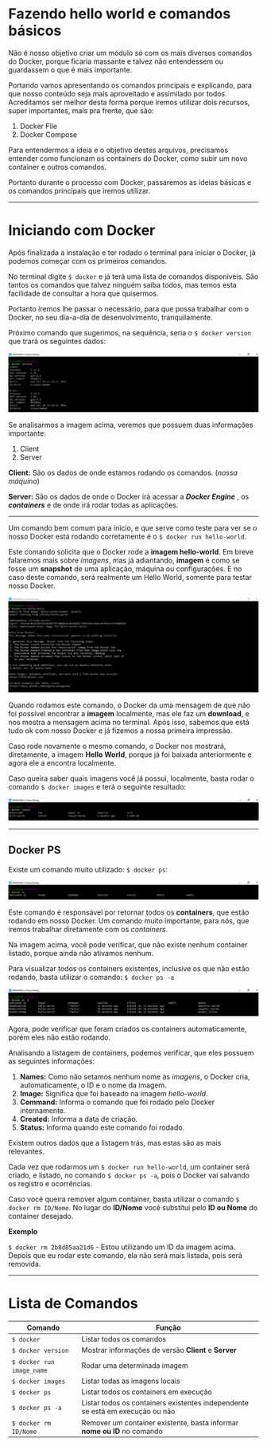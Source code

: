 # Fazendo hello world e comandos básicos

Não é nosso objetivo criar um módulo só com os mais diversos comandos do Docker, porque ficaria massante e talvez não entendessem ou guardassem o que é mais importante.

Portando vamos apresentando os comandos principais e explicando, para que nosso conteúdo seja mais aproveitado e assimilado por todos. Acreditamos ser melhor desta forma porque iremos utilizar dois recursos, super importantes, mais pra frente, que são:

1. Docker File
2. Docker Compose

Para entendermos a ideia e o objetivo destes arquivos, precisamos entender como funcionam os containers do Docker, como subir um novo container e outros comandos.

Portanto durante o processo com Docker, passaremos as ideias básicas e os comandos principais que iremos utilizar.

***

# Iniciando com Docker

Após finalizada a instalação e ter rodado o terminal para iniciar o Docker, já podemos começar com os primeiros comandos.

No terminal digite `$ docker` e já terá uma lista de comandos disponíveis. São tantos os comandos que talvez ninguém saiba todos, mas temos esta facilidade de consultar a hora que quisermos.

Portanto iremos lhe passar o necessário, para que possa trabalhar com o Docker, no seu dia-a-dia de desenvolvimento, tranquilamente.

Próximo comando que sugerimos, na sequência, seria o `$ docker version` que trará os seguintes dados:

![Docker Version](./images/docker-version-command.png "Docker Version Command")

Se analisarmos a imagem acima, veremos que possuem duas informações importante:

1. Client
2. Server

**Client:** São os dados de onde estamos rodando os comandos. (_nossa máquina_)

**Server:** São os dados de onde o Docker irá acessar a **_Docker Engine_** , os **_containers_** e de onde irá rodar todas as aplicações.

***

Um comando bem comum para inicio, e que serve como teste para ver se o nosso Docker está rodando corretamente é o `$ docker run hello-world`.

Este comando solicita que o Docker rode a **imagem hello-world**. Em breve falaremos mais sobre _imagens_, mas já adiantando, **imagem** é como se fosse um **snapshot** de uma aplicação, máquina ou configurações. E no caso deste comando, será realmente um Hello World, somente para testar nosso Docker.

![Docker Hello World](./images/docker-hello-world.png "Hello World")

Quando rodamos este comando, o Docker da uma mensagem de que não foi possível encontrar a **imagem** localmente, mas ele faz um **download**, e nos mostra a mensagem acima no terminal. Após isso, sabemos que está tudo ok com nosso Docker e já fizemos a nossa primeira impressão.

Caso rode novamente o mesmo comando, o Docker nos mostrará, diretamente, a imagem **Hello World**, porque já foi baixada anteriormente e agora ele a encontra localmente.

Caso queira saber quais imagens você já possui, localmente, basta rodar o comando `$ docker images` e terá o seguinte resultado:

![Docker Images](./images/docker-images.png "Docker Imagens")

***

## Docker PS

Existe um comando muito utilizado: `$ docker ps`:

![Docker ps](./images/docker-ps.png "Docker ps")

Este comando é responsável por retornar todos os **containers**, que estão rodando em nosso Docker. Um comando muito importante, para nós, que iremos trabalhar diretamente com os _containers_.

Na imagem acima, você pode verificar, que não existe nenhum container listado, porque ainda não ativamos nenhum.

Para visualizar todos os containers existentes, inclusive os que não estão rodando, basta utilizar o comando: `$ docker ps -a`

![Docker ps -a](./images/docker-ps-a.png "Docker ps -a")

Agora, pode verificar que foram criados os containers automaticamente, porém eles não estão rodando.

Analisando a listagem de containers, podemos verificar, que eles possuem as seguintes informações:

1. **Names:** Como não setamos nenhum nome às _imagens_, o Docker cria, automaticamente, o ID e o nome da imagem.
2. **Image:** Significa que foi baseado na imagem _hello-world_.
3. **Command:** Informa o comando que foi rodado pelo Docker internamente.
4. **Created:** Informa a data de criação.
5. **Status:** Informa quando este comando foi rodado.

Existem outros dados que a listagem trás, mas estas são as mais relevantes.

Cada vez que rodarmos um `$ docker run hello-world`, um container será criado, e listado, no comando `$ docker ps -a`, pois o Docker vai salvando os registro e ocorrências.

Caso você queira remover algum container, basta utilizar o comando `$ docker rm ID/Nome`. No lugar do **ID/Nome** você substitui pelo **ID ou Nome** do container desejado.

**Exemplo**

`$ docker rm 2b8d85aa21d6` - Estou utilizando um ID da imagem acima. Depois que eu rodar este comando, ela não será mais listada, pois será removida.

***

# Lista de Comandos

Comando | Função
------------ | ------------
`$ docker` | Listar todos os comandos
`$ docker version` | Mostrar informações de versão **Client** e **Server**
`$ docker run image_name` | Rodar uma determinada imagem
`$ docker images` | Listar todas as imagens locais
`$ docker ps` | Listar todos os containers em execução
`$ docker ps -a` | Listar todos os containers existentes independente se está em execução ou não
`$ docker rm ID/Nome` | Remover um container existente, basta informar **nome ou ID** no comando